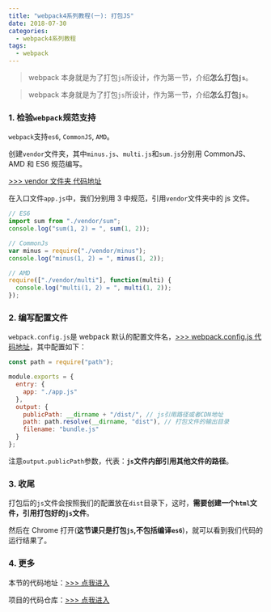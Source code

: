 ```yaml
---
title: "webpack4系列教程(一): 打包JS"
date: 2018-07-30
categories:
  - webpack4系列教程
tags:
  - webpack
---
```


> webpack 本身就是为了打包`js`所设计，作为第一节，介绍**怎么打包`js`**。

<!-- more -->

> webpack 本身就是为了打包`js`所设计，作为第一节，介绍**怎么打包`js`**。

### 1. 检验`webpack`规范支持

`webpack`支持`es6`, `CommonJS`, `AMD`。

创建`vendor`文件夹，其中`minus.js`、`multi.js`和`sum.js`分别用 CommonJS、AMD 和 ES6 规范编写。

[>>> vendor 文件夹 代码地址](https://github.com/dongyuanxin/webpack-demos/tree/master/demo01/vendor)

在入口文件`app.js`中，我们分别用 3 中规范，引用`vendor`文件夹中的 js 文件。

```javascript
// ES6
import sum from "./vendor/sum";
console.log("sum(1, 2) = ", sum(1, 2));

// CommonJs
var minus = require("./vendor/minus");
console.log("minus(1, 2) = ", minus(1, 2));

// AMD
require(["./vendor/multi"], function(multi) {
  console.log("multi(1, 2) = ", multi(1, 2));
});
```

### 2. 编写配置文件

`webpack.config.js`是 webpack 默认的配置文件名，[>>> webpack.config.js 代码地址](https://github.com/dongyuanxin/webpack-demos/blob/master/demo01/webpack.config.js)，其中配置如下：

```javascript
const path = require("path");

module.exports = {
  entry: {
    app: "./app.js"
  },
  output: {
    publicPath: __dirname + "/dist/", // js引用路径或者CDN地址
    path: path.resolve(__dirname, "dist"), // 打包文件的输出目录
    filename: "bundle.js"
  }
};
```

注意`output.publicPath`参数，代表：**`js`文件内部引用其他文件的路径**。

### 3. 收尾

打包后的`js`文件会按照我们的配置放在`dist`目录下，这时，**需要创建一个`html`文件，引用打包好的`js`文件**。

然后在 Chrome 打开(**这节课只是打包`js`,不包括编译`es6`**)，就可以看到我们代码的运行结果了。

### 4. 更多

本节的代码地址：[>>> 点我进入](https://github.com/dongyuanxin/webpack-demos/tree/master/demo01)

项目的代码仓库：[>>> 点我进入](https://github.com/dongyuanxin/webpack-demos)
